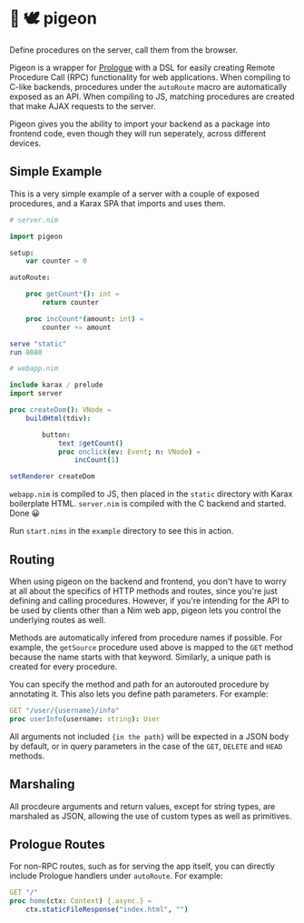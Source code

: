 # 👑 🕊️ pigeon

Define procedures on the server, call them from the browser.

Pigeon is a wrapper for [Prologue](https://github.com/planety/prologue) with a DSL for easily creating Remote Procedure Call (RPC) functionality for web applications. When compiling to C-like backends, procedures under the `autoRoute` macro are automatically exposed as an API. When compiling to JS, matching procedures are created that make AJAX requests to the server.

Pigeon gives you the ability to import your backend as a package into frontend code, even though they will run seperately, across different devices.

## Simple Example

This is a very simple example of a server with a couple of exposed procedures, and a Karax SPA that imports and uses them.

```nim
# server.nim

import pigeon

setup: 
    var counter = 0

autoRoute:

    proc getCount*(): int =
        return counter

    proc incCount*(amount: int) =
        counter += amount

serve "static"
run 8080
```


```nim
# webapp.nim

include karax / prelude
import server

proc createDom(): VNode =
    buildHtml(tdiv):

        button:
            text $getCount()
            proc onclick(ev: Event; n: VNode) =
                incCount(1)

setRenderer createDom
```

`webapp.nim` is compiled to JS, then placed in the `static` directory with Karax boilerplate HTML. `server.nim` is compiled with the C backend and started. Done 😀

Run `start.nims` in the `example` directory to see this in action.

## Routing

When using pigeon on the backend and frontend, you don't have to worry at all about the specifics of HTTP methods and routes, since you're just defining and calling procedures. However, if you're intending for the API to be used by clients other than a Nim web app, pigeon lets you control the underlying routes as well.

Methods are automatically infered from procedure names if possible. For example, the `getSource` procedure used above is mapped to the `GET` method because the name starts with that keyword. Similarly, a unique path is created for every procedure.

You can specify the method and path for an autorouted procedure by annotating it. This also lets you define path parameters. For example:

```nim
GET "/user/{username}/info"
proc userInfo(username: string): User
```

All arguments not included `{in the path}` will be expected in a JSON body by default, or in query parameters in the case of the `GET`, `DELETE` and `HEAD` methods.

## Marshaling

All procdeure arguments and return values, except for string types, are marshaled as JSON, allowing the use of custom types as well as primitives.

## Prologue Routes

For non-RPC routes, such as for serving the app itself, you can directly include Prologue handlers under `autoRoute`. For example:

```nim
GET "/"
proc home(ctx: Context) {.async.} =
    ctx.staticFileResponse("index.html", "")
```